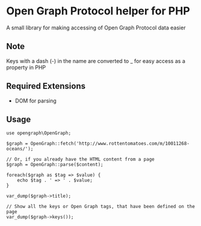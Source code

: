 # Open Graph Protocol helper for PHP

A small library for making accessing of Open Graph Protocol data easier

## Note
Keys with a dash (-) in the name are converted to _ for easy access as a property
in PHP

## Required Extensions
* DOM for parsing

## Usage
	use opengraph\OpenGraph;

	$graph = OpenGraph::fetch('http://www.rottentomatoes.com/m/10011268-oceans/');

	// Or, if you already have the HTML content from a page
	$graph = OpenGraph::parse($content);

	foreach($graph as $tag => $value) {
		echo $tag . ' => ' . $value;
	}

	var_dump($graph->title);

	// Show all the keys or Open Graph tags, that have been defined on the page
	var_dump($graph->keys());